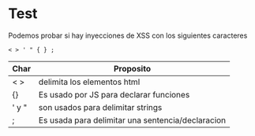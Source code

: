 # Test

Podemos probar si hay inyecciones de XSS con los siguientes caracteres

    < > ' " { } ;

| Char | Proposito |
|-----|-----|
|< > | delimita los elementos html |
| {} | Es usado por JS para declarar funciones |
| ' y " | son usados para delimitar strings |
| ; | Es usada para delimitar una sentencia/declaracion | 
